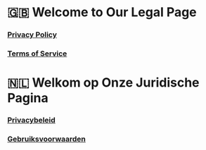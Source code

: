 # 🇬🇧 Welcome to Our Legal Page

### [Privacy Policy](privacy-policy.md)
### [Terms of Service](terms-of-service.md)

# 🇳🇱 Welkom op Onze Juridische Pagina

### [Privacybeleid](privacybeleid.md)
### [Gebruiksvoorwaarden](gebruiksvoorwaarden.md)
